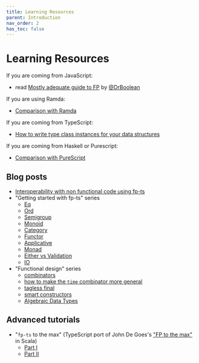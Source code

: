 ```yaml
---
title: Learning Resources
parent: Introduction
nav_order: 2
has_toc: false
---
```


# Learning Resources

If you are coming from JavaScript:

- read [Mostly adequate guide to FP](https://github.com/MostlyAdequate/mostly-adequate-guide) by [@DrBoolean](https://github.com/DrBoolean)

If you are using Ramda:

- [Comparison with Ramda](../recipes/ramda)

If you are coming from TypeScript:

- [How to write type class instances for your data structures](../recipes/HKT)

If you are coming from Haskell or Purescript:

- [Comparison with PureScript](../recipes/purescript)


## Blog posts

- [Interoperability with non functional code using fp-ts](https://dev.to/gcanti/interoperability-with-non-functional-code-using-fp-ts-432e)
- "Getting started with fp-ts" series
  - [Eq](https://dev.to/gcanti/getting-started-with-fp-ts-setoid-39f3)
  - [Ord](https://dev.to/gcanti/getting-started-with-fp-ts-ord-5f1e)
  - [Semigroup](https://dev.to/gcanti/getting-started-with-fp-ts-semigroup-2mf7)
  - [Monoid](https://dev.to/gcanti/getting-started-with-fp-ts-monoid-ja0)
  - [Category](https://dev.to/gcanti/getting-started-with-fp-ts-category-4c9a)
  - [Functor](https://dev.to/gcanti/getting-started-with-fp-ts-functor-36ek)
  - [Applicative](https://dev.to/gcanti/getting-started-with-fp-ts-applicative-1kb3)
  - [Monad](https://dev.to/gcanti/getting-started-with-fp-ts-monad-6k)
  - [Either vs Validation](https://dev.to/gcanti/getting-started-with-fp-ts-either-vs-validation-5eja)
  - [IO](https://dev.to/gcanti/getting-started-with-fp-ts-io-36p6)
- "Functional design" series
  - [combinators](https://dev.to/gcanti/functional-design-combinators-14pn)
  - [how to make the `time` combinator more general](https://dev.to/gcanti/functional-design-how-to-make-the-time-combinator-more-general-3fge)
  - [tagless final](https://dev.to/gcanti/functional-design-tagless-final-332k)
  - [smart constructors](https://dev.to/gcanti/functional-design-smart-constructors-14nb)
  - [Algebraic Data Types](https://dev.to/gcanti/functional-design-algebraic-data-types-36kf)

## Advanced tutorials

- "`fp-ts` to the max" (TypeScript port of John De Goes's ["FP to the max"](https://www.youtube.com/watch?v=sxudIMiOo68) in Scala)
  - [Part I](https://github.com/gcanti/fp-ts/blob/master/tutorials/fp-ts-to-the-max-I.ts)
  - [Part II](https://github.com/gcanti/fp-ts/blob/master/tutorials/fp-ts-to-the-max-II.ts)
